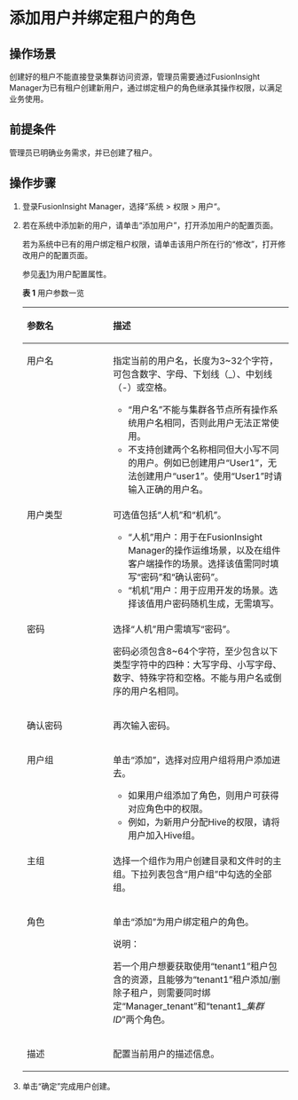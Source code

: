 # 添加用户并绑定租户的角色<a name="admin_guide_000120"></a>

## 操作场景<a name="s20a8a0121df9406faa47abdd70d8ff2f"></a>

创建好的租户不能直接登录集群访问资源，管理员需要通过FusionInsight Manager为已有租户创建新用户，通过绑定租户的角色继承其操作权限，以满足业务使用。

## 前提条件<a name="s1dd29d92df8643ce8d015555cd80537b"></a>

管理员已明确业务需求，并已创建了租户。

## 操作步骤<a name="section3595635151617"></a>

1.  登录FusionInsight Manager，选择“系统  \>  权限  \>  用户“。
2.  若在系统中添加新的用户，请单击“添加用户”，打开添加用户的配置页面。

    若为系统中已有的用户绑定租户权限，请单击该用户所在行的“修改”，打开修改用户的配置页面。

    参见[表1](#t2b6451d372c44135bf8473b6b2dc0fd4)为用户配置属性。 

    **表 1**  用户参数一览

    <a name="t2b6451d372c44135bf8473b6b2dc0fd4"></a>
    <table><thead align="left"><tr id="rd95158ad4fa6418fa1cb00232546e217"><th class="cellrowborder" valign="top" width="32.32%" id="mcps1.2.3.1.1"><p id="af4b0fd04dc744b5e9f2f906ec9c78728"><a name="af4b0fd04dc744b5e9f2f906ec9c78728"></a><a name="af4b0fd04dc744b5e9f2f906ec9c78728"></a>参数名</p>
    </th>
    <th class="cellrowborder" valign="top" width="67.67999999999999%" id="mcps1.2.3.1.2"><p id="a95d75e73a1994c60afea1ed4ef47cbd0"><a name="a95d75e73a1994c60afea1ed4ef47cbd0"></a><a name="a95d75e73a1994c60afea1ed4ef47cbd0"></a>描述</p>
    </th>
    </tr>
    </thead>
    <tbody><tr id="r931bd1d4508c44318fa1a30b0e7066eb"><td class="cellrowborder" valign="top" width="32.32%" headers="mcps1.2.3.1.1 "><p id="ae2104bea496343ac94b5e4c75166a650"><a name="ae2104bea496343ac94b5e4c75166a650"></a><a name="ae2104bea496343ac94b5e4c75166a650"></a>用户名</p>
    </td>
    <td class="cellrowborder" valign="top" width="67.67999999999999%" headers="mcps1.2.3.1.2 "><p id="a3cb0008f5392449bb3f059356d87c791"><a name="a3cb0008f5392449bb3f059356d87c791"></a><a name="a3cb0008f5392449bb3f059356d87c791"></a>指定当前的用户名，长度为3~32个字符，可包含数字、字母、下划线（_）、中划线（-）或空格。</p>
    <a name="u4ea54b7b0a96415887b69f80ba7849e1"></a><a name="u4ea54b7b0a96415887b69f80ba7849e1"></a><ul id="u4ea54b7b0a96415887b69f80ba7849e1"><li>“用户名”不能与集群各节点所有操作系统用户名相同，否则此用户无法正常使用。</li><li>不支持创建两个名称相同但大小写不同的用户。例如已创建用户“User1”，无法创建用户“user1”。使用“User1”时请输入正确的用户名。</li></ul>
    </td>
    </tr>
    <tr id="r93930b1268934781ae06818235d2717f"><td class="cellrowborder" valign="top" width="32.32%" headers="mcps1.2.3.1.1 "><p id="afb8751c5ca5a4cce811ed3a5a0da8892"><a name="afb8751c5ca5a4cce811ed3a5a0da8892"></a><a name="afb8751c5ca5a4cce811ed3a5a0da8892"></a>用户类型</p>
    </td>
    <td class="cellrowborder" valign="top" width="67.67999999999999%" headers="mcps1.2.3.1.2 "><p id="a5abf1397e8a44a7bb8a5ba678bcbbdf0"><a name="a5abf1397e8a44a7bb8a5ba678bcbbdf0"></a><a name="a5abf1397e8a44a7bb8a5ba678bcbbdf0"></a>可选值包括“人机”和“机机”。</p>
    <a name="u7806529fb2094f608d5795bba1fb32b6"></a><a name="u7806529fb2094f608d5795bba1fb32b6"></a><ul id="u7806529fb2094f608d5795bba1fb32b6"><li>“人机”用户：用于在FusionInsight Manager的操作运维场景，以及在组件客户端操作的场景。选择该值需同时填写“密码”和“确认密码”。</li><li>“机机”用户：用于应用开发的场景。选择该值用户密码随机生成，无需填写。</li></ul>
    </td>
    </tr>
    <tr id="r56c85f5b347948fca612029c372bf4b2"><td class="cellrowborder" valign="top" width="32.32%" headers="mcps1.2.3.1.1 "><p id="a60010717a0284a0fb847237291f8f4d2"><a name="a60010717a0284a0fb847237291f8f4d2"></a><a name="a60010717a0284a0fb847237291f8f4d2"></a>密码</p>
    </td>
    <td class="cellrowborder" valign="top" width="67.67999999999999%" headers="mcps1.2.3.1.2 "><p id="ac5672385cc7f47a0804dcfa1561780d0"><a name="ac5672385cc7f47a0804dcfa1561780d0"></a><a name="ac5672385cc7f47a0804dcfa1561780d0"></a>选择“人机”用户需填写“密码”。</p>
    <p id="af2f26a0607f84bdfb60cf9434cffc5ae"><a name="af2f26a0607f84bdfb60cf9434cffc5ae"></a><a name="af2f26a0607f84bdfb60cf9434cffc5ae"></a>密码必须包含8~64个字符，至少包含以下类型字符中的四种：大写字母、小写字母、数字、特殊字符和空格。不能与用户名或倒序的用户名相同。</p>
    </td>
    </tr>
    <tr id="ra616a328873147e499b1890f00885aa9"><td class="cellrowborder" valign="top" width="32.32%" headers="mcps1.2.3.1.1 "><p id="ae2eabe2b51d6491f9f28792e16ec6926"><a name="ae2eabe2b51d6491f9f28792e16ec6926"></a><a name="ae2eabe2b51d6491f9f28792e16ec6926"></a>确认密码</p>
    </td>
    <td class="cellrowborder" valign="top" width="67.67999999999999%" headers="mcps1.2.3.1.2 "><p id="a4625b155237d4fe3bff0fb9367b72c42"><a name="a4625b155237d4fe3bff0fb9367b72c42"></a><a name="a4625b155237d4fe3bff0fb9367b72c42"></a>再次输入密码。</p>
    </td>
    </tr>
    <tr id="rf6c318efe2824a0cb7984823e499dad8"><td class="cellrowborder" valign="top" width="32.32%" headers="mcps1.2.3.1.1 "><p id="a33f03798581f4a4ca80f0a40eb00904d"><a name="a33f03798581f4a4ca80f0a40eb00904d"></a><a name="a33f03798581f4a4ca80f0a40eb00904d"></a>用户组</p>
    </td>
    <td class="cellrowborder" valign="top" width="67.67999999999999%" headers="mcps1.2.3.1.2 "><p id="a89aec471d25c4865a0ceac9364a47536"><a name="a89aec471d25c4865a0ceac9364a47536"></a><a name="a89aec471d25c4865a0ceac9364a47536"></a>单击“添加”，选择对应用户组将用户添加进去。</p>
    <a name="u59098241383840099f09bb3d4172ccfe"></a><a name="u59098241383840099f09bb3d4172ccfe"></a><ul id="u59098241383840099f09bb3d4172ccfe"><li>如果用户组添加了角色，则用户可获得对应角色中的权限。</li><li>例如，为新用户分配Hive的权限，请将用户加入Hive组。</li></ul>
    </td>
    </tr>
    <tr id="rdb23582e05cc48a089c4ed944776b5e1"><td class="cellrowborder" valign="top" width="32.32%" headers="mcps1.2.3.1.1 "><p id="a6569fa83c9d442e0af29283b0af244ee"><a name="a6569fa83c9d442e0af29283b0af244ee"></a><a name="a6569fa83c9d442e0af29283b0af244ee"></a>主组</p>
    </td>
    <td class="cellrowborder" valign="top" width="67.67999999999999%" headers="mcps1.2.3.1.2 "><p id="acaffe54b8c5d4953bf52f0457b58c2b0"><a name="acaffe54b8c5d4953bf52f0457b58c2b0"></a><a name="acaffe54b8c5d4953bf52f0457b58c2b0"></a>选择一个组作为用户创建目录和文件时的主组。下拉列表包含“用户组”中勾选的全部组。</p>
    </td>
    </tr>
    <tr id="row8253141818116"><td class="cellrowborder" valign="top" width="32.32%" headers="mcps1.2.3.1.1 "><p id="p172530181415"><a name="p172530181415"></a><a name="p172530181415"></a>角色</p>
    </td>
    <td class="cellrowborder" valign="top" width="67.67999999999999%" headers="mcps1.2.3.1.2 "><p id="p1625351810119"><a name="p1625351810119"></a><a name="p1625351810119"></a>单击“添加”为用户绑定租户的角色。</p>
    <div class="note" id="note169131545511"><a name="note169131545511"></a><a name="note169131545511"></a><span class="notetitle"> 说明： </span><div class="notebody"><p id="p1991513457111"><a name="p1991513457111"></a><a name="p1991513457111"></a>若一个用户想要获取使用“tenant1”租户包含的资源，且能够为“tenant1”租户添加/删除子租户，则需要同时绑定“Manager_tenant”和“tenant1_<em id="i8591124621511"><a name="i8591124621511"></a><a name="i8591124621511"></a>集群ID</em>”两个角色。</p>
    </div></div>
    </td>
    </tr>
    <tr id="row427114316228"><td class="cellrowborder" valign="top" width="32.32%" headers="mcps1.2.3.1.1 "><p id="p3271134382219"><a name="p3271134382219"></a><a name="p3271134382219"></a>描述</p>
    </td>
    <td class="cellrowborder" valign="top" width="67.67999999999999%" headers="mcps1.2.3.1.2 "><p id="p12271943132212"><a name="p12271943132212"></a><a name="p12271943132212"></a>配置当前用户的描述信息。</p>
    </td>
    </tr>
    </tbody>
    </table>

3.  单击“确定”完成用户创建。

